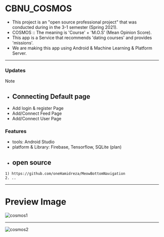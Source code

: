 # CBNU_COSMOS
- This project is an "open source professional project" that was conducted during in the 3-1 semester (Spring 2021).
- COSMOS :: The meaning is 'Course' + 'M.O.S' (Mean Opinion Score).
- This app is a Service that recommends 'dating courses' and provides 'missions'.
- We are making this app using Android & Machine Learning & Platform Server.
---
### Updates
Note
* ## Connecting Default page

- Add login & register Page
- Add/Connect Feed Page
- Add/Connect User Page

### Features
- tools: Android Studio
- platform & Library: Firebase, Tensorflow, SQLite (plan)
- ## open source
```
1) https://github.com/oneHamidreza/MeowBottomNavigation
2. ..
```
---
# Preview Image
![cosmos1](https://user-images.githubusercontent.com/63622578/117752922-99a93e00-b252-11eb-85d8-cd6af85f065f.png)

---

![cosmos2](https://user-images.githubusercontent.com/63622578/117752927-9c0b9800-b252-11eb-8131-ba49b0138928.png)
